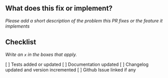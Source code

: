 ## What does this fix or implement?

_Please add a short description of the problem this PR fixes or the feature it implements_

## Checklist

_Write an `x` in the boxes that apply._

[ ] Tests added or updated
[ ] Documentation updated
[ ] Changelog updated and version incremented
[ ] Github Issue linked if any
